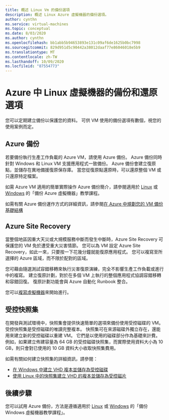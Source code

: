 ```yaml
---
title: 概述 Linux Vm 的備份選項
description: 概述 Linux Azure 虛擬機器的備份選項。
author: cynthn
ms.service: virtual-machines
ms.topic: conceptual
ms.date: 8/03/2020
ms.author: cynthn
ms.openlocfilehash: bb1abb5b94653893e131c09af6de1625b0bc7998
ms.sourcegitcommit: 829d951d5c90442a38012daaf77e86046018e5b9
ms.translationtype: MT
ms.contentlocale: zh-TW
ms.lasthandoff: 10/09/2020
ms.locfileid: "87554773"
---
```

# <a name="backup-and-restore-options-for-linux-virtual-machines-in-azure"></a>Azure 中 Linux 虛擬機器的備份和還原選項

您可以定期建立備份以保護您的資料。 可供 VM 使用的備份選項有數個，視您的使用案例而定。

## <a name="azure-backup"></a>Azure 備份

若要備份執行生產工作負載的 Azure VM，請使用 Azure 備份。 Azure 備份同時針對 Windows 和 Linux VM 支援應用程式一致備份。 Azure 備份會建立復原點，並儲存在異地備援復原保存庫。 當您從復原點還原時，可以還原整個 VM 或只還原特定檔案。 

如需 Azure VM 適用的簡單實際操作 Azure 備份簡介，請參閱適用於 [Linux](./linux/tutorial-backup-vms.md) 或 [Windows](./windows/tutorial-backup-vms.md) 的「備份 Azure 虛擬機器」教學課程。

如需有關 Azure 備份運作方式的詳細資訊，請參閱[在 Azure 中規劃您的 VM 備份基礎結構](../backup/backup-azure-vms-introduction.md)


## <a name="azure-site-recovery"></a>Azure Site Recovery

當整個地區因重大天災或大規模服務中斷而發生中斷時，Azure Site Recovery 可保護您的 VM 免於遭受重大災害情節。 您可以為 VM 設定 Azure Site Recovery，如此一來，只要按一下花幾分鐘就能復原應用程式。 您可以複寫至所選擇的 Azure 區域，而不限於配對的區域。 

您可藉由隨選測試容錯移轉來執行災害復原演練，完全不影響生產工作負載或進行中的複寫。 建立復原計劃，對於在多個 VM 上執行的整個應用程式協調容錯移轉和容錯回復。 復原計劃功能會與 Azure 自動化 Runbook 整合。

您可以[複寫虛擬機器](https://aka.ms/a2a-getting-started)來開始進行。 

## <a name="managed-snapshots"></a>受控快照集 

在開發與測試環境中，快照集會提供快速簡單的選項來備份使用受控磁碟的 VM。 受控快照集是受控磁碟的唯讀完整複本。 快照集可在來源磁碟外獨立存在，還能用來建立新的受控磁碟以重建 VM。 它們是以使用的磁碟部分作為基礎來計費。 例如，如果建立佈建容量為 64 GB 的受控磁碟快照集，而實際使用資料大小為 10 GB，則只會對已使用的 10 GB 資料大小收取快照集費用。  

如需有關如何建立快照集的詳細資訊，請參閱：

* [在 Windows 中建立 VHD 複本並儲存為受控磁碟](./windows/snapshot-copy-managed-disk.md)
* [使用 Linux 中的快照集建立 VHD 的複本並儲存為受控磁片](./linux/snapshot-copy-managed-disk.md)



## <a name="next-steps"></a>後續步驟
您可以試用 Azure 備份，方法是遵循適用於 [Linux](./linux/tutorial-backup-vms.md) 或 [Windows](./windows/tutorial-backup-vms.md) 的「備份 Windows 虛擬機器教學課程」。
